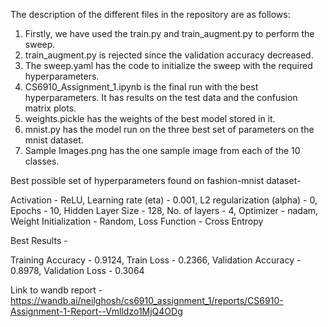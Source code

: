 The description of the different files in the repository are as follows:

1) Firstly, we have used the train.py and train_augment.py to perform the sweep.
2) train_augment.py is rejected since the validation accuracy decreased.
3) The sweep.yaml has the code to initialize the sweep with the required hyperparameters.
4) CS6910_Assignment_1.ipynb is the final run with the best hyperparameters. It has results on the test data and the confusion matrix plots.
5) weights.pickle has the weights of the best model stored in it.
6) mnist.py has the model run on the three best set of parameters on the mnist dataset.
7) Sample Images.png has the one sample image from each of the 10 classes.

Best possible set of hyperparameters found on fashion-mnist dataset- 

Activation - ReLU,
Learning rate (eta) - 0.001,
L2 regularization (alpha) - 0,
Epochs - 10,
Hidden Layer Size - 128,
No. of layers - 4,
Optimizer - nadam,
Weight Initialization - Random,
Loss Function - Cross Entropy

Best Results - 

Training Accuracy - 0.9124,
Train Loss - 0.2366,
Validation Accuracy - 0.8978,
Validation Loss - 0.3064

Link to wandb report - https://wandb.ai/neilghosh/cs6910_assignment_1/reports/CS6910-Assignment-1-Report--Vmlldzo1MjQ4ODg
